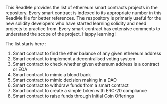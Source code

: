 This ReadMe provides the list of ethereum smart contracts projects in the repository. Every smart contract is indexed to its appropriate number in this ReadMe file for better references. The respository is primarly useful for the new solidity developers who have started learning solidity and need projects to practice from. Every smart contract has extensive comments to understand the scope of the project. Happy learning !

The list starts here :

1. Smart contract to find the ether balance of any given ethereum address
2. Smart contract to implement a decentralised voting system
3. Smart contract to check whether given ethereum address is a contract or EOA
4. Smart contract to mimic a blood bank
5. Smart contract to mimic decision making in a DAO
6. Smart contract to withdraw funds from a smart contract 
7. Smart contract to create a simple token with ERC-20 compliance
8. Smart contract to raise funds through Initial Coin Offerings
